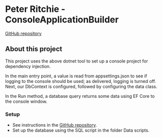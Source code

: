# Peter Ritchie - ConsoleApplicationBuilder

[GitHub repository](https://github.com/peteraritchie/ConsoleApplicationBuilder)

## About this project

This project uses the above dotnet tool to set up a console project for dependency injection.	

 In the main entry point, a value is read from appsettings.json to see if logging to the console should be used; as delivered, logging is turned off. Next, our DbContext is configured, followed by configuring the data class.

 In the Run method, a database query returns some data using EF Core to the console window.

 ### Setup

 - See instructions in the [GitHub repository](https://github.com/peteraritchie/ConsoleApplicationBuilder).
 - Set up the database using the SQL script in the folder Data scripts.
